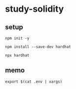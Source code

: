 # study-solidity

## setup

```
npm init -y
```

```
npm install --save-dev hardhat
```

```
npx hardhat
```


## memo

```
export $(cat .env | xargs)
```

